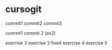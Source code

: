 # cursogit
commit1
commit2
commit3

commit1
commit 2 (ex2)

exercise 3
exercise 3 fixed
exercise 4
exercise 5
